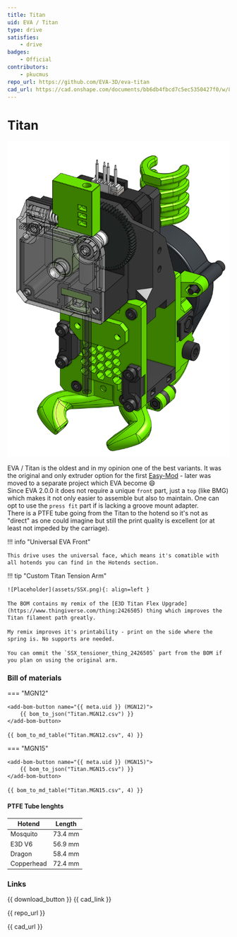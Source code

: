 ```yaml
---
title: Titan
uid: EVA / Titan
type: drive
satisfies:
    - drive
badges:
    - Official
contributors: 
    - pkucmus
repo_url: https://github.com/EVA-3D/eva-titan
cad_url: https://cad.onshape.com/documents/bb6db4fbcd7c5ec5350427f0/w/8da16df4512074fe4659384c/e/d0fc464a4453631a662f183c
---
```

# Titan

![preview](assets/Titan.png)

EVA / Titan is the oldest and in my opinion one of the best variants. It was the original and only extruder option for the first [Easy-Mod](https://eva-3d.github.io/easy-mod/) - later was moved to a separate project which EVA become :smile:  
Since EVA 2.0.0 it does not require a unique `front` part, just a `top` (like BMG) which makes it not only easier to assemble but also to maintain. One can opt to use the `press fit` part if is lacking a groove mount adapter.  
There is a PTFE tube going from the Titan to the hotend so it's not as "direct" as one could imagine but still the print quality is excellent (or at least not impeded by the carriage). 

!!! info "Universal EVA Front"

    This drive uses the universal face, which means it's comatible with all hotends you can find in the Hotends section.


!!! tip "Custom Titan Tension Arm"

    ![Placeholder](assets/SSX.png){: align=left }

    The BOM contains my remix of the [E3D Titan Flex Upgrade](https://www.thingiverse.com/thing:2426505) thing which improves the Titan filament path greatly.

    My remix improves it's printability - print on the side where the spring is. No supports are needed.

    You can ommit the `SSX_tensioner_thing_2426505` part from the BOM if you plan on using the original arm.

### Bill of materials

=== "MGN12"

    <add-bom-button name="{{ meta.uid }} (MGN12)">
        {{ bom_to_json("Titan.MGN12.csv") }}
    </add-bom-button>
    
    {{ bom_to_md_table("Titan.MGN12.csv", 4) }}


=== "MGN15"

    <add-bom-button name="{{ meta.uid }} (MGN15)">
        {{ bom_to_json("Titan.MGN15.csv") }}
    </add-bom-button>
    
    {{ bom_to_md_table("Titan.MGN15.csv", 4) }}

#### PTFE Tube lenghts

| Hotend | Length |
| ------ | ------ |
| Mosquito | 73.4 mm |
| E3D V6 | 56.9 mm |
| Dragon | 58.4 mm |
| Copperhead | 72.4 mm |

### Links

{{ download_button }}
{{ cad_link }}

{{ repo_url }}

{{ cad_url }}

